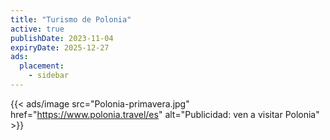 ```yaml
---
title: "Turismo de Polonia"
active: true
publishDate: 2023-11-04
expiryDate: 2025-12-27
ads:
  placement:
    - sidebar
---
```



{{< ads/image src="Polonia-primavera.jpg" href="https://www.polonia.travel/es" alt="Publicidad: ven a visitar Polonia" >}}
